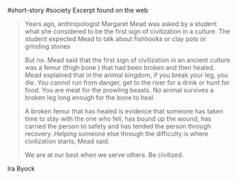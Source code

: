 #short-story #society 
Excerpt found on the web

> Years ago, anthropologist Margaret Mead was asked by a student what she considered to be the first sign of civilization in a culture. The student expected Mead to talk about fishhooks or clay pots or grinding stones
>
> But no. Mead said that the first sign of civilization in an ancient culture was a femur (thigh bone ) that had been broken and then healed. Mead explained that in the animal kingdom, if you break your leg, you die. You cannot run from danger, get to the river for a drink or hunt for food. You are meat for the prowling beasts. No animal survives a broken leg long enough for the bone to heal.
>
> A broken femur that has healed is evidence that someone has taken time to stay with the one who fell, has bound up the wound, has carried the person to safety and has tended the person through recovery. Helping someone else through the difficulty is where civilization starts, Mead said.
>
> We are at our best when we serve others. Be civilized.

Ira Byock